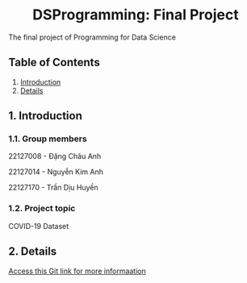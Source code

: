 #  <center>DSProgramming: Final Project
 The final project of Programming for Data Science

## Table of Contents
1. [Introduction](#introduction)
2. [Details](#details)
## 1. Introduction
### 1.1. Group members
22127008 - Đặng Châu Anh

22127014 - Nguyễn Kim Anh

22127170 - Trần Dịu Huyền 
### 1.2. Project topic
COVID-19 Dataset

## 2. Details
[Access this Git link for more informaation](https://github.com/dhuyent/DSProgramming-FinalProject)
